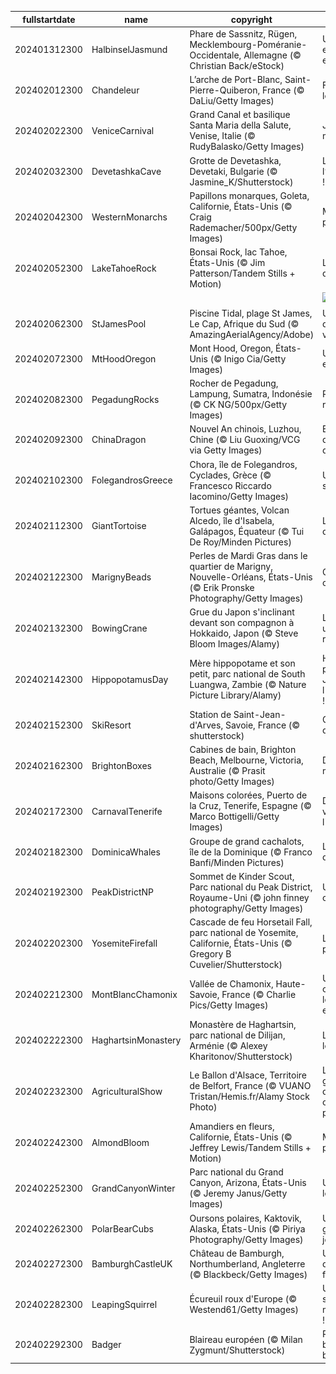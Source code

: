|fullstartdate|name|copyright|title|image|
|--|--|--|--|--|
202401312300|HalbinselJasmund|Phare de Sassnitz, Rügen, Mecklembourg-Poméranie-Occidentale,  Allemagne (© Christian Back/eStock)|Un phare enchanteur et enneigé|![](/fr-FR/2024/02/202401312300HalbinselJasmund.jpg)|
202402012300|Chandeleur|L’arche de Port-Blanc, Saint-Pierre-Quiberon, France (© DaLiu/Getty Images)|Faites sauter les crêpes !|![](/fr-FR/2024/02/202402012300Chandeleur.jpg)|
202402022300|VeniceCarnival|Grand Canal et basilique Santa Maria della Salute, Venise, Italie (© RudyBalasko/Getty Images)|Jeux de masques|![](/fr-FR/2024/02/202402022300VeniceCarnival.jpg)|
202402032300|DevetashkaCave|Grotte de Devetashka, Devetaki, Bulgarie (© Jasmine_K/Shutterstock)|Le loft de l’âge de pierre !|![](/fr-FR/2024/02/202402032300DevetashkaCave.jpg)|
202402042300|WesternMonarchs|Papillons monarques, Goleta, Californie, États-Unis (© Craig Rademacher/500px/Getty Images)|Minute, papillon !|![](/fr-FR/2024/02/202402042300WesternMonarchs.jpg)|
202402052300|LakeTahoeRock|Bonsai Rock, lac Tahoe, États-Unis (© Jim Patterson/Tandem Stills + Motion)|Les bonsaïs de la nature|![](/fr-FR/2024/02/202402052300LakeTahoeRock.jpg)|
||||![](/fr-FR/2024/02/.jpg)|
202402062300|StJamesPool|Piscine Tidal, plage St James, Le Cap, Afrique du Sud (© AmazingAerialAgency/Adobe)|Un sanctuaire dans les vagues|![](/fr-FR/2024/02/202402062300StJamesPool.jpg)|
202402072300|MtHoodOregon|Mont Hood, Oregon, États-Unis (© Inigo Cia/Getty Images)|Un géant endormi|![](/fr-FR/2024/02/202402072300MtHoodOregon.jpg)|
202402082300|PegadungRocks|Rocher de Pegadung, Lampung, Sumatra, Indonésie (© CK NG/500px/Getty Images)|Pierres qui roulent…|![](/fr-FR/2024/02/202402082300PegadungRocks.jpg)|
202402092300|ChinaDragon|Nouvel An chinois, Luzhou, Chine (© Liu Guoxing/VCG via Getty Images)|Bienvenue dans l'année du Dragon !|![](/fr-FR/2024/02/202402092300ChinaDragon.jpg)|
202402102300|FolegandrosGreece|Chora, île de Folegandros, Cyclades, Grèce (© Francesco Riccardo Iacomino/Getty Images)|Un paradis sur terre|![](/fr-FR/2024/02/202402102300FolegandrosGreece.jpg)|
202402112300|GiantTortoise|Tortues géantes, Volcan Alcedo, île d'Isabela, Galápagos, Équateur (© Tui De Roy/Minden Pictures)|L’île préférée de Darwin|![](/fr-FR/2024/02/202402112300GiantTortoise.jpg)|
202402122300|MarignyBeads|Perles de Mardi Gras dans le quartier de Marigny, Nouvelle-Orléans, États-Unis (© Erik Pronske Photography/Getty Images)|Que la fête commence !|![](/fr-FR/2024/02/202402122300MarignyBeads.jpg)|
202402132300|BowingCrane|Grue du Japon s'inclinant devant son compagnon à Hokkaido, Japon (© Steve Bloom Images/Alamy)|L'amour est un oiseau rebelle|![](/fr-FR/2024/02/202402132300BowingCrane.jpg)|
202402142300|HippopotamusDay|Mère hippopotame et son petit, parc national de South Luangwa, Zambie (© Nature Picture Library/Alamy)|Hippo-hourra pour la Journée de l'hippopotame !|![](/fr-FR/2024/02/202402142300HippopotamusDay.jpg)|
202402152300|SkiResort|Station de Saint-Jean-d'Arves, Savoie, France (© shutterstock)|Comme un air de montagne|![](/fr-FR/2024/02/202402152300SkiResort.jpg)|
202402162300|BrightonBoxes|Cabines de bain, Brighton Beach, Melbourne, Victoria, Australie (© Prasit photo/Getty Images)|Des cabines mythiques|![](/fr-FR/2024/02/202402162300BrightonBoxes.jpg)|
202402172300|CarnavalTenerife|Maisons colorées, Puerto de la Cruz, Tenerife, Espagne (© Marco Bottigelli/Getty Images)|Des couleurs vives toute l'année !|![](/fr-FR/2024/02/202402172300CarnavalTenerife.jpg)|
202402182300|DominicaWhales|Groupe de  grand cachalots, île de la Dominique (© Franco Banfi/Minden Pictures)|Les géants des mers|![](/fr-FR/2024/02/202402182300DominicaWhales.jpg)|
202402192300|PeakDistrictNP|Sommet de Kinder Scout, Parc national du Peak District, Royaume-Uni (© john finney photography/Getty Images)|Un parc citoyen|![](/fr-FR/2024/02/202402192300PeakDistrictNP.jpg)|
202402202300|YosemiteFirefall|Cascade de feu Horsetail Fall, parc national de Yosemite, Californie, États-Unis (© Gregory B Cuvelier/Shutterstock)|L’illusion parfaite|![](/fr-FR/2024/02/202402202300YosemiteFirefall.jpg)|
202402212300|MontBlancChamonix|Vallée de Chamonix, Haute-Savoie, France (© Charlie Pics/Getty Images)|Une vallée connue dans le monde entier|![](/fr-FR/2024/02/202402212300MontBlancChamonix.jpg)|
202402222300|HaghartsinMonastery|Monastère de Haghartsin, parc national de Dilijan, Arménie (© Alexey Kharitonov/Shutterstock)|Là où dansent les aigles|![](/fr-FR/2024/02/202402222300HaghartsinMonastery.jpg)|
202402232300|AgriculturalShow|Le Ballon d'Alsace, Territoire de Belfort, France (© VUANO Tristan/Hemis.fr/Alamy Stock Photo)|La plus grande ferme de France ouvre ses portes !|![](/fr-FR/2024/02/202402232300AgriculturalShow.jpg)|
202402242300|AlmondBloom|Amandiers en fleurs, Californie, États-Unis (© Jeffrey Lewis/Tandem Stills + Motion)|Murmures de printemps|![](/fr-FR/2024/02/202402242300AlmondBloom.jpg)|
202402252300|GrandCanyonWinter|Parc national du Grand Canyon, Arizona, États-Unis (© Jeremy Janus/Getty Images)|Un canyon légendaire|![](/fr-FR/2024/02/202402252300GrandCanyonWinter.jpg)|
202402262300|PolarBearCubs|Oursons polaires, Kaktovik, Alaska, États-Unis (© Piriya Photography/Getty Images)|Une journée glaciale pour jouer !|![](/fr-FR/2024/02/202402262300PolarBearCubs.jpg)|
202402272300|BamburghCastleUK|Château de Bamburgh, Northumberland, Angleterre (© Blackbeck/Getty Images)|Un château à découvrir au fil de l'eau|![](/fr-FR/2024/02/202402272300BamburghCastleUK.jpg)|
202402282300|LeapingSquirrel|Écureuil roux d'Europe (© Westend61/Getty Images)|Un dernier saut avant le mois de mars !|![](/fr-FR/2024/02/202402282300LeapingSquirrel.jpg)|
202402292300|Badger|Blaireau européen (© Milan Zygmunt/Shutterstock)|Pas si « blaireau », le blaireau !|![](/fr-FR/2024/02/202402292300Badger.jpg)|
